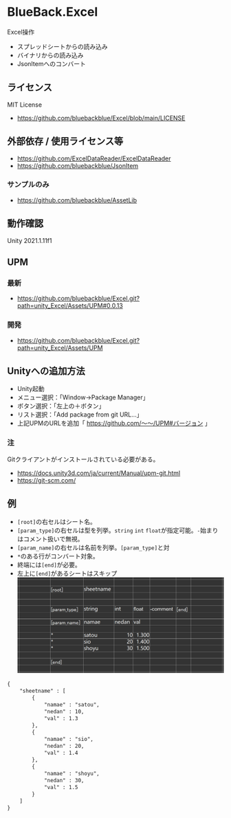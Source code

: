 # BlueBack.Excel
Excel操作
* スプレッドシートからの読み込み
* バイナリからの読み込み
* JsonItemへのコンバート

## ライセンス
MIT License
* https://github.com/bluebackblue/Excel/blob/main/LICENSE

## 外部依存 / 使用ライセンス等
* https://github.com/ExcelDataReader/ExcelDataReader
* https://github.com/bluebackblue/JsonItem
### サンプルのみ
* https://github.com/bluebackblue/AssetLib

## 動作確認
Unity 2021.1.11f1

## UPM
### 最新
* https://github.com/bluebackblue/Excel.git?path=unity_Excel/Assets/UPM#0.0.13
### 開発
* https://github.com/bluebackblue/Excel.git?path=unity_Excel/Assets/UPM

## Unityへの追加方法
* Unity起動
* メニュー選択：「Window->Package Manager」
* ボタン選択：「左上の＋ボタン」
* リスト選択：「Add package from git URL...」
* 上記UPMのURLを追加「 https://github.com/～～/UPM#バージョン 」
### 注
Gitクライアントがインストールされている必要がある。
* https://docs.unity3d.com/ja/current/Manual/upm-git.html
* https://git-scm.com/

## 例
* ```[root]```の右セルはシート名。
* ```[param_type]```の右セルは型を列挙。```string``` ```int``` ```float```が指定可能。```-```始まりはコメント扱いで無視。
* ```[param_name]```の右セルは名前を列挙。```[param_type]```と対
* ```*```のある行がコンバート対象。
* 終端には```[end]```が必要。
* 左上に```[end]```があるシートはスキップ
![Sample01](/sample00.png)
```
{
	"sheetname" : [
		{
			"namae" : "satou",
			"nedan" : 10,
			"val" : 1.3
		},
		{
			"namae" : "sio",
			"nedan" : 20,
			"val" : 1.4
		},
		{
			"namae" : "shoyu",
			"nedan" : 30,
			"val" : 1.5
		}
	]
}
```

